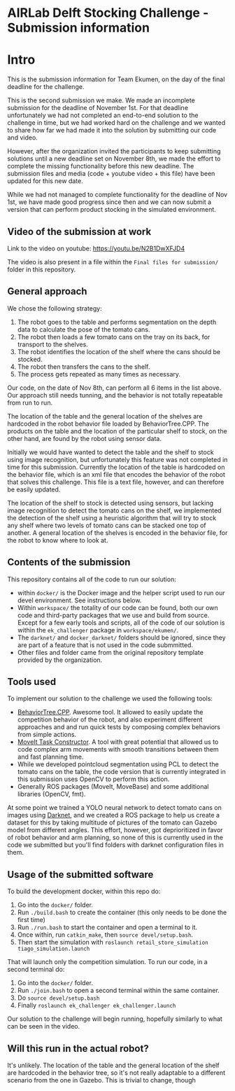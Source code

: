 # AIRLab Delft Stocking Challenge - Submission information

# Intro

This is the submission information for Team Ekumen, on the day of the final deadline for the challenge.

This is the second submission we make. We made an incomplete submission for the deadline of November 1st. For that deadline unfortunately we had not completed an end-to-end solution to the challenge in time, but we had worked hard on the challenge and we wanted to share how far we had made it into the solution by submitting our code and video.

However, after the organization invited the participants to keep submitting solutions until a new deadline set on November 8th, we made the effort to complete the missing functionality before this new deadline. The submission files and media (code + youtube video + this file) have been updated for this new date.

While we had not managed to complete functionality for the deadline of Nov 1st, we have made good progress since then and we can now submit a version that can perform product stocking in the simulated environment.

## Video of the submission at work

Link to the video on youtube: https://youtu.be/N2B1DwXFJD4

The video is also present in a file within the `Final files for submission/` folder in this repository.

## General approach

We chose the following strategy:

1. The robot goes to the table and performs segmentation on the depth data to calculate the pose of the tomato cans.
3. The robot then loads a few tomato cans on the tray on its back, for transport to the shelves.
4. The robot identifies the location of the shelf where the cans should be stocked.
5. The robot then transfers the cans to the shelf.
6. The process gets repeated as many times as necessary.

Our code, on the date of Nov 8th, can perform all 6 items in the list above. Our approach still needs tunning, and the behavior is not totally repeatable from run to run.

The location of the table and the general location of the shelves are hardcoded in the robot behavior file loaded by BehaviorTree.CPP. The products on the table and the location of the particular shelf to stock, on the other hand, are found by the robot using sensor data.

Initially we would have wanted to detect the table and the shelf to stock using image recognition, but unfortunately this feature was not completed in time for this submission. Currently the location of the table is hardcoded on the behavior file, which is an xml file that encodes the behavior of the robot that solves this challenge. This file is a text file, however, and can therefore be easily updated.

The location of the shelf to stock is detected using sensors, but lacking image recognition to detect the tomato cans on the shelf, we implemented the detection of the shelf using a heuristic algorithm that will try to stock any shelf where two levels of tomato cans can be stacked one top of another. A general location of the shelves is encoded in the behavior file, for the robot to know where to look at.

## Contents of the submission

This repository contains all of the code to run our solution:
- within `docker/` is the Docker image and the helper script used to run our devel environment. See instructions below.
- Within `workspace/` the totality of our code can be found, both our own code and third-party packages that we use and build from source. Except for a few early tools and scripts, all of the code of our solution is within the `ek_challenger` package in `workspace/ekumen/`.
- The `darknet/` and `docker_darknet/` folders should be ignored, since they are part of a feature that is not used in the code submmitted.
- Other files and folder came from the original repository template provided by the organization.

## Tools used

To implement our solution to the challenge we used the following tools:

- [BehaviorTree.CPP](https://github.com/BehaviorTree/BehaviorTree.CPP). Awesome tool. It allowed to easily update the competition behavior of the robot, and also experiment different approaches and and run quick tests by composing complex behaviors from simple actions.
- [MoveIt Task Constructor](https://github.com/ros-planning/moveit_task_constructor). A tool with great potential that allowed us to code complex arm movements with smooth transitions between them and fast planning time.
- While we developed pointcloud segmentation using PCL to detect the tomato cans on the table, the code version that is currently integrated in this submission uses OpenCV to perform this action.
- Generally ROS packages (MoveIt, MoveBase) and some additional libraries (OpenCV, fmt).

At some point we trained a YOLO neural network to detect tomato cans on images using [Darknet](https://github.com/AlexeyAB/darknet), and we created a ROS package to help us create a dataset for this by taking multitude of pictures of the tomato can Gazebo model from different angles. This effort, however, got deprioritized in favor of robot behavior and arm planning, so none of this is currently used in the code we submitted but you'll find folders with darknet configuration files in them.

## Usage of the submitted software

To build the development docker, within this repo do:

1. Go into the `docker/` folder.
2. Run `./build.bash` to create the container (this only needs to be done the first time)
3. Run `./run.bash` to start the container and open a terminal to it.
4. Once within, run `catkin_make`, then `source devel/setup.bash`.
5. Then start the simulation with `roslaunch retail_store_simulation tiago_simulation.launch`

That will launch only the competition simulation. To run our code, in a second terminal do:

1. Go into the `docker/` folder.
2. Run `./join.bash` to open a second terminal within the same container.
3. Do `source devel/setup.bash`
4. Finally  `roslaunch ek_challenger ek_challenger.launch`

Our solution to the challenge will begin running, hopefully similarly to what can be seen in the video.

## Will this run in the actual robot?

It's unlikely. The location of the table and the general location of the shelf are hardcoded in the behavior tree, so it's not really adaptable to a different scenario from the one in Gazebo. This is trivial to change, though





